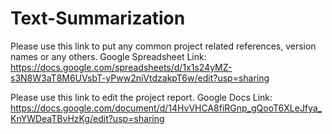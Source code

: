 # Text-Summarization

Please use this link to put any common project related references, version names or any others.
Google Spreadsheet Link: https://docs.google.com/spreadsheets/d/1x1s24yMZ-s3N8W3aT8M6UVsbT-yPww2niVtdzakpT6w/edit?usp=sharing

Please use this link to edit the project report.
Google Docs Link: https://docs.google.com/document/d/14HvVHCA8fiRGnp_gQooT6XLeJfya_KnYWDeaTBvHzKg/edit?usp=sharing
